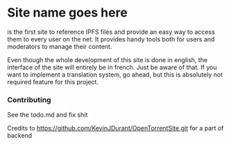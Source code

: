 # Site name goes here

<logo here>

<Site name> is the first site to reference IPFS files and provide an easy way to access them to every user on the net. It provides handy tools both for users and moderators to manage their content.


Even though the whole development of this site is done in english, the interface of the site will entirely be in french. Just be aware of that. If you want to implement a translation system, go ahead, but this is absolutely not required feature for this project.

<screenshot here>

### Contributing 

See the todo.md and fix shit

Credits to https://github.com/KevinJDurant/OpenTorrentSite.git for a part of backend
